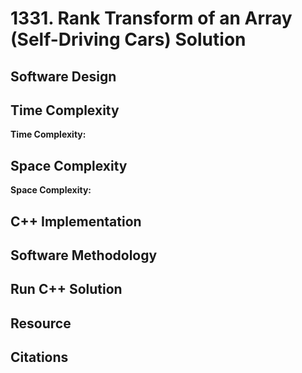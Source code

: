 # 1331. Rank Transform of an Array (Self-Driving Cars) Solution

## Software Design


## Time Complexity

**Time Complexity:** 

## Space Complexity

**Space Complexity:** 

## C++ Implementation

<!-- Refer to [cpp/main.cpp](./cpp/main.cpp) for C++ implementation. -->

## Software Methodology



<!-- ## C++ Python Bindings Methodology -->

## Run C++ Solution

<!-- ~~~bash
cd cpp

mkdir build

cmake ..
make

./brain_region_range_sum_bst

cd ..
~~~ -->

<!-- ## Run PyBind Solution

~~~bash
cd py

mkdir build

cmake ..
make

python3 brain_region_analysis.py

cd ..
~~~ -->

<!-- - NOTE: might need to add docker support for easier reproducibility of building and running programs -->

## Resource

<!-- Perplexity AI updated wording of leetcode question tailoring for this self-driving cars problem, also includes the solution and other important links:  -->

## Citations
